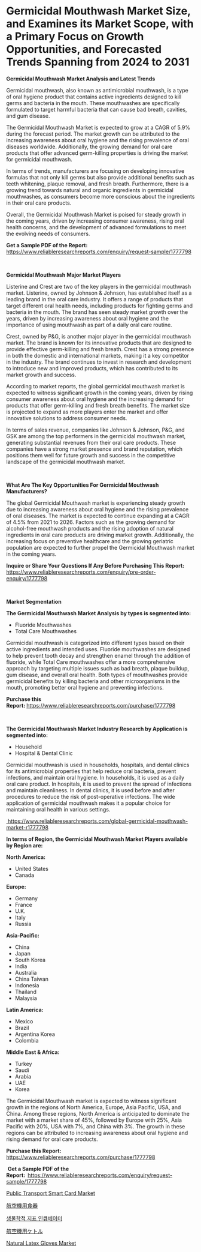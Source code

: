 <p><h1>Germicidal Mouthwash Market Size, and Examines its Market Scope, with a Primary Focus on Growth Opportunities, and Forecasted Trends Spanning from 2024 to 2031</h1></p><p><strong>Germicidal Mouthwash Market Analysis and Latest Trends</strong></p>
<p><p>Germicidal mouthwash, also known as antimicrobial mouthwash, is a type of oral hygiene product that contains active ingredients designed to kill germs and bacteria in the mouth. These mouthwashes are specifically formulated to target harmful bacteria that can cause bad breath, cavities, and gum disease.</p><p>The Germicidal Mouthwash Market is expected to grow at a CAGR of 5.9% during the forecast period. The market growth can be attributed to the increasing awareness about oral hygiene and the rising prevalence of oral diseases worldwide. Additionally, the growing demand for oral care products that offer advanced germ-killing properties is driving the market for germicidal mouthwash.</p><p>In terms of trends, manufacturers are focusing on developing innovative formulas that not only kill germs but also provide additional benefits such as teeth whitening, plaque removal, and fresh breath. Furthermore, there is a growing trend towards natural and organic ingredients in germicidal mouthwashes, as consumers become more conscious about the ingredients in their oral care products.</p><p>Overall, the Germicidal Mouthwash Market is poised for steady growth in the coming years, driven by increasing consumer awareness, rising oral health concerns, and the development of advanced formulations to meet the evolving needs of consumers.</p></p>
<p><strong>Get a Sample PDF of the Report:&nbsp;</strong> <a href="https://www.reliableresearchreports.com/enquiry/request-sample/1777798">https://www.reliableresearchreports.com/enquiry/request-sample/1777798</a></p>
<p>&nbsp;</p>
<p><strong>Germicidal Mouthwash Major Market Players</strong></p>
<p><p>Listerine and Crest are two of the key players in the germicidal mouthwash market. Listerine, owned by Johnson & Johnson, has established itself as a leading brand in the oral care industry. It offers a range of products that target different oral health needs, including products for fighting germs and bacteria in the mouth. The brand has seen steady market growth over the years, driven by increasing awareness about oral hygiene and the importance of using mouthwash as part of a daily oral care routine.</p><p>Crest, owned by P&G, is another major player in the germicidal mouthwash market. The brand is known for its innovative products that are designed to provide effective germ-killing and fresh breath. Crest has a strong presence in both the domestic and international markets, making it a key competitor in the industry. The brand continues to invest in research and development to introduce new and improved products, which has contributed to its market growth and success.</p><p>According to market reports, the global germicidal mouthwash market is expected to witness significant growth in the coming years, driven by rising consumer awareness about oral hygiene and the increasing demand for products that offer germ-killing and fresh breath benefits. The market size is projected to expand as more players enter the market and offer innovative solutions to address consumer needs.</p><p>In terms of sales revenue, companies like Johnson & Johnson, P&G, and GSK are among the top performers in the germicidal mouthwash market, generating substantial revenues from their oral care products. These companies have a strong market presence and brand reputation, which positions them well for future growth and success in the competitive landscape of the germicidal mouthwash market.</p></p>
<p>&nbsp;</p>
<p><strong>What Are The Key Opportunities For Germicidal Mouthwash Manufacturers?</strong></p>
<p><p>The global Germicidal Mouthwash market is experiencing steady growth due to increasing awareness about oral hygiene and the rising prevalence of oral diseases. The market is expected to continue expanding at a CAGR of 4.5% from 2021 to 2026. Factors such as the growing demand for alcohol-free mouthwash products and the rising adoption of natural ingredients in oral care products are driving market growth. Additionally, the increasing focus on preventive healthcare and the growing geriatric population are expected to further propel the Germicidal Mouthwash market in the coming years.</p></p>
<p><strong>Inquire or Share Your Questions If Any Before Purchasing This Report:</strong> <a href="https://www.reliableresearchreports.com/enquiry/pre-order-enquiry/1777798">https://www.reliableresearchreports.com/enquiry/pre-order-enquiry/1777798</a></p>
<p>&nbsp;</p>
<p><strong>Market Segmentation</strong></p>
<p><strong>The Germicidal Mouthwash Market Analysis by types is segmented into:</strong></p>
<p><ul><li>Fluoride Mouthwashes</li><li>Total Care Mouthwashes</li></ul></p>
<p><p>Germicidal mouthwash is categorized into different types based on their active ingredients and intended uses. Fluoride mouthwashes are designed to help prevent tooth decay and strengthen enamel through the addition of fluoride, while Total Care mouthwashes offer a more comprehensive approach by targeting multiple issues such as bad breath, plaque buildup, gum disease, and overall oral health. Both types of mouthwashes provide germicidal benefits by killing bacteria and other microorganisms in the mouth, promoting better oral hygiene and preventing infections.</p></p>
<p><strong>Purchase this Report:&nbsp;</strong><a href="https://www.reliableresearchreports.com/purchase/1777798">https://www.reliableresearchreports.com/purchase/1777798</a></p>
<p>&nbsp;</p>
<p><strong>The Germicidal Mouthwash Market Industry Research by Application is segmented into:</strong></p>
<p><ul><li>Household</li><li>Hospital & Dental Clinic</li></ul></p>
<p><p>Germicidal mouthwash is used in households, hospitals, and dental clinics for its antimicrobial properties that help reduce oral bacteria, prevent infections, and maintain oral hygiene. In households, it is used as a daily oral care product. In hospitals, it is used to prevent the spread of infections and maintain cleanliness. In dental clinics, it is used before and after procedures to reduce the risk of post-operative infections. The wide application of germicidal mouthwash makes it a popular choice for maintaining oral health in various settings.</p></p>
<p><a href="https://www.reliableresearchreports.com/global-germicidal-mouthwash-market-r1777798">&nbsp;https://www.reliableresearchreports.com/global-germicidal-mouthwash-market-r1777798</a></p>
<p><strong>In terms of Region, the Germicidal Mouthwash Market Players available by Region are:</strong></p>
<p>
    <p> <strong> North America: </strong>
        <ul>
            <li>United States</li>
            <li>Canada</li>
        </ul>
        </p> 
    <p> <strong> Europe: </strong>
        <ul>
            <li>Germany</li>
            <li>France</li>
            <li>U.K.</li>
            <li>Italy</li>
            <li>Russia</li>
        </ul>
        </p> 
    <p> <strong> Asia-Pacific: </strong>
        <ul>
            <li>China</li>
            <li>Japan</li>
            <li>South Korea</li>
            <li>India</li>
            <li>Australia</li>
            <li>China Taiwan</li>
            <li>Indonesia</li>
            <li>Thailand</li>
            <li>Malaysia</li>
        </ul>
        </p> 
    <p> <strong> Latin America: </strong>
        <ul>
            <li>Mexico</li>
            <li>Brazil</li>
            <li>Argentina Korea</li>
            <li>Colombia</li>
        </ul>
        </p> 
    <p> <strong> Middle East & Africa: </strong>
        <ul>
            <li>Turkey</li>
            <li>Saudi</li>
            <li>Arabia</li>
            <li>UAE</li>
            <li>Korea</li>
        </ul>
    </p>
    </p>
<p><p>The Germicidal Mouthwash market is expected to witness significant growth in the regions of North America, Europe, Asia Pacific, USA, and China. Among these regions, North America is anticipated to dominate the market with a market share of 45%, followed by Europe with 25%, Asia Pacific with 20%, USA with 7%, and China with 3%. The growth in these regions can be attributed to increasing awareness about oral hygiene and rising demand for oral care products.</p></p>
<p><strong>Purchase this Report: </strong><a href="https://www.reliableresearchreports.com/purchase/1777798">https://www.reliableresearchreports.com/purchase/1777798</a></p>
<p>&nbsp;<strong>Get a Sample PDF of the Report:&nbsp;&nbsp;</strong><a href="https://www.reliableresearchreports.com/enquiry/request-sample/1777798">https://www.reliableresearchreports.com/enquiry/request-sample/1777798</a></p>
<p><strong></strong></p>
<p><p><a href="https://github.com/JermaineCrona2023/Market-Research-Report-List-1/blob/main/public-transport-smart-card-market.md">Public Transport Smart Card Market</a></p><p><a href="https://github.com/DwightHuels1/Market-Research-Report-List-1/blob/main/2762221140600.md">航空機用食器</a></p><p><a href="https://github.com/nuekbpymrrz5/Market-Research-Report-List-2/blob/main/7200167148479.md">생물학적 지표 인큐베이터</a></p><p><a href="https://github.com/tanyaali3/Market-Research-Report-List-1/blob/main/5088544140599.md">航空機用ケトル</a></p><p><a href="https://github.com/AlysaLedner2023/Market-Research-Report-List-1/blob/main/natural-latex-gloves-market.md">Natural Latex Gloves Market</a></p></p>